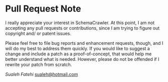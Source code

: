 # Pull Request Note

I really appreciate your interest in SchemaCrawler. At this point, I am not accepting any pull requests or contributions, since I am trying to figure out copyright and/ or patent issues.

Please feel free to file bug reports and enhancement requests, though, and I will do my best to address them quickly. If you would like to suggest a change and include a patch as a proof-of-concept, that would help me better understand what is needed. However, please do not be offended if I rewrite your patch from scratch.

*Sualeh Fatehi* <sualeh@hotmail.com>
